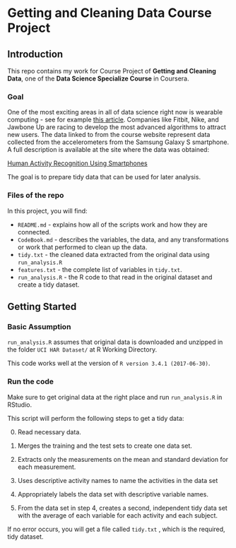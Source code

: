 # Getting and Cleaning Data Course Project

## Introduction

This repo contains my work for Course Project of **Getting and Cleaning Data**, one of the **Data Science Specialize Course** in Coursera.

### Goal

One of the most exciting areas in all of data science right now is wearable computing - see for example [this article](http://www.insideactivitytracking.com/data-science-activity-tracking-and-the-battle-for-the-worlds-top-sports-brand/). Companies like Fitbit, Nike, and Jawbone Up are racing to develop the most advanced algorithms to attract new users. The data linked to from the course website represent data collected from the accelerometers from the Samsung Galaxy S smartphone. A full description is available at the site where the data was obtained:

[Human Activity Recognition Using Smartphones](http://archive.ics.uci.edu/ml/datasets/Human+Activity+Recognition+Using+Smartphones)

The goal is to prepare tidy data that can be used for later analysis. 

### Files of the repo

In this project, you will find:

- `README.md` -  explains how all of the scripts work and how they are connected.
- `CodeBook.md` - describes the variables, the data, and any transformations or work that performed to clean up the data.
- `tidy.txt` - the cleaned data extracted from the original data using `run_analysis.R`
- `features.txt` - the complete list of variables in `tidy.txt`.
- `run_analysis.R` - the R code to that read in the original dataset and create a tidy dataset.

## Getting Started

### Basic Assumption

`run_analysis.R` assumes that original data is downloaded and unzipped in the folder `UCI HAR Dataset/` at R Working Directory.

This code works well at the version of `R version 3.4.1 (2017-06-30)`.

### Run the code

Make sure to get original data at the right place and run `run_analysis.R` in RStudio.

This script will perform the following steps to get a tidy data:

0. Read necessary data.


1. Merges the training and the test sets to create one data set.
2. Extracts only the measurements on the mean and standard deviation for each measurement.
3. Uses descriptive activity names to name the activities in the data set
4. Appropriately labels the data set with descriptive variable names.
5. From the data set in step 4, creates a second, independent tidy data set with the average of each variable for each activity and each subject.

If no error occurs, you will get a file called `tidy.txt` , which is the required, tidy dataset.